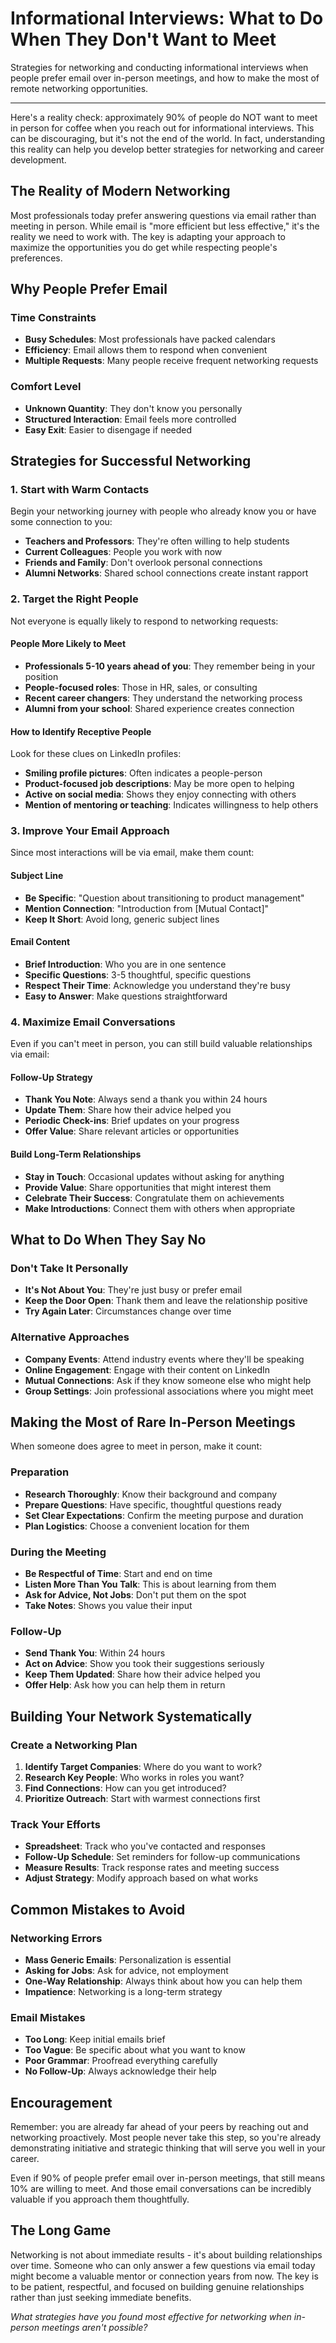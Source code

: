 # Informational Interviews: What to Do When They Don't Want to Meet

Strategies for networking and conducting informational interviews when people prefer email over in-person meetings, and how to make the most of remote networking opportunities.

---

Here's a reality check: approximately 90% of people do NOT want to meet in person for coffee when you reach out for informational interviews. This can be discouraging, but it's not the end of the world. In fact, understanding this reality can help you develop better strategies for networking and career development.

## The Reality of Modern Networking

Most professionals today prefer answering questions via email rather than meeting in person. While email is "more efficient but less effective," it's the reality we need to work with. The key is adapting your approach to maximize the opportunities you do get while respecting people's preferences.

## Why People Prefer Email

### Time Constraints
- **Busy Schedules**: Most professionals have packed calendars
- **Efficiency**: Email allows them to respond when convenient
- **Multiple Requests**: Many people receive frequent networking requests

### Comfort Level
- **Unknown Quantity**: They don't know you personally
- **Structured Interaction**: Email feels more controlled
- **Easy Exit**: Easier to disengage if needed

## Strategies for Successful Networking

### 1. Start with Warm Contacts

Begin your networking journey with people who already know you or have some connection to you:

- **Teachers and Professors**: They're often willing to help students
- **Current Colleagues**: People you work with now
- **Friends and Family**: Don't overlook personal connections
- **Alumni Networks**: Shared school connections create instant rapport

### 2. Target the Right People

Not everyone is equally likely to respond to networking requests:

#### People More Likely to Meet
- **Professionals 5-10 years ahead of you**: They remember being in your position
- **People-focused roles**: Those in HR, sales, or consulting
- **Recent career changers**: They understand the networking process
- **Alumni from your school**: Shared experience creates connection

#### How to Identify Receptive People
Look for these clues on LinkedIn profiles:
- **Smiling profile pictures**: Often indicates a people-person
- **Product-focused job descriptions**: May be more open to helping
- **Active on social media**: Shows they enjoy connecting with others
- **Mention of mentoring or teaching**: Indicates willingness to help others

### 3. Improve Your Email Approach

Since most interactions will be via email, make them count:

#### Subject Line
- **Be Specific**: "Question about transitioning to product management"
- **Mention Connection**: "Introduction from [Mutual Contact]"
- **Keep It Short**: Avoid long, generic subject lines

#### Email Content
- **Brief Introduction**: Who you are in one sentence
- **Specific Questions**: 3-5 thoughtful, specific questions
- **Respect Their Time**: Acknowledge you understand they're busy
- **Easy to Answer**: Make questions straightforward

### 4. Maximize Email Conversations

Even if you can't meet in person, you can still build valuable relationships via email:

#### Follow-Up Strategy
- **Thank You Note**: Always send a thank you within 24 hours
- **Update Them**: Share how their advice helped you
- **Periodic Check-ins**: Brief updates on your progress
- **Offer Value**: Share relevant articles or opportunities

#### Build Long-Term Relationships
- **Stay in Touch**: Occasional updates without asking for anything
- **Provide Value**: Share opportunities that might interest them
- **Celebrate Their Success**: Congratulate them on achievements
- **Make Introductions**: Connect them with others when appropriate

## What to Do When They Say No

### Don't Take It Personally
- **It's Not About You**: They're just busy or prefer email
- **Keep the Door Open**: Thank them and leave the relationship positive
- **Try Again Later**: Circumstances change over time

### Alternative Approaches
- **Company Events**: Attend industry events where they'll be speaking
- **Online Engagement**: Engage with their content on LinkedIn
- **Mutual Connections**: Ask if they know someone else who might help
- **Group Settings**: Join professional associations where you might meet

## Making the Most of Rare In-Person Meetings

When someone does agree to meet in person, make it count:

### Preparation
- **Research Thoroughly**: Know their background and company
- **Prepare Questions**: Have specific, thoughtful questions ready
- **Set Clear Expectations**: Confirm the meeting purpose and duration
- **Plan Logistics**: Choose a convenient location for them

### During the Meeting
- **Be Respectful of Time**: Start and end on time
- **Listen More Than You Talk**: This is about learning from them
- **Ask for Advice, Not Jobs**: Don't put them on the spot
- **Take Notes**: Shows you value their input

### Follow-Up
- **Send Thank You**: Within 24 hours
- **Act on Advice**: Show you took their suggestions seriously
- **Keep Them Updated**: Share how their advice helped you
- **Offer Help**: Ask how you can help them in return

## Building Your Network Systematically

### Create a Networking Plan
1. **Identify Target Companies**: Where do you want to work?
2. **Research Key People**: Who works in roles you want?
3. **Find Connections**: How can you get introduced?
4. **Prioritize Outreach**: Start with warmest connections first

### Track Your Efforts
- **Spreadsheet**: Track who you've contacted and responses
- **Follow-Up Schedule**: Set reminders for follow-up communications
- **Measure Results**: Track response rates and meeting success
- **Adjust Strategy**: Modify approach based on what works

## Common Mistakes to Avoid

### Networking Errors
- **Mass Generic Emails**: Personalization is essential
- **Asking for Jobs**: Ask for advice, not employment
- **One-Way Relationship**: Always think about how you can help them
- **Impatience**: Networking is a long-term strategy

### Email Mistakes
- **Too Long**: Keep initial emails brief
- **Too Vague**: Be specific about what you want to know
- **Poor Grammar**: Proofread everything carefully
- **No Follow-Up**: Always acknowledge their help

## Encouragement

Remember: you are already far ahead of your peers by reaching out and networking proactively. Most people never take this step, so you're already demonstrating initiative and strategic thinking that will serve you well in your career.

Even if 90% of people prefer email over in-person meetings, that still means 10% are willing to meet. And those email conversations can be incredibly valuable if you approach them thoughtfully.

## The Long Game

Networking is not about immediate results - it's about building relationships over time. Someone who can only answer a few questions via email today might become a valuable mentor or connection years from now. The key is to be patient, respectful, and focused on building genuine relationships rather than just seeking immediate benefits.

*What strategies have you found most effective for networking when in-person meetings aren't possible?*